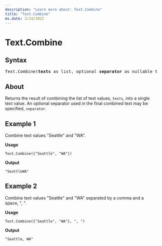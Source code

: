 ```yaml
---
description: "Learn more about: Text.Combine"
title: "Text.Combine"
ms.date: 3/14/2022
---
```

# Text.Combine

## Syntax

<pre>
Text.Combine(<b>texts</b> as list, optional <b>separator</b> as nullable text) as text
</pre>
  
## About

Returns the result of combining the list of text values, `texts`, into a single text value. An optional separator used in the final combined text may be specified, `separator`.

## Example 1

Combine text values "Seattle" and "WA".

**Usage**

```powerquery-m
Text.Combine({"Seattle", "WA"})
```

**Output**

`"SeattleWA"`

## Example 2

Combine text values "Seattle" and "WA" separated by a comma and a space, ", ".

**Usage**

```powerquery-m
Text.Combine({"Seattle", "WA"}, ", ")
```

**Output**

`"Seattle, WA"`
